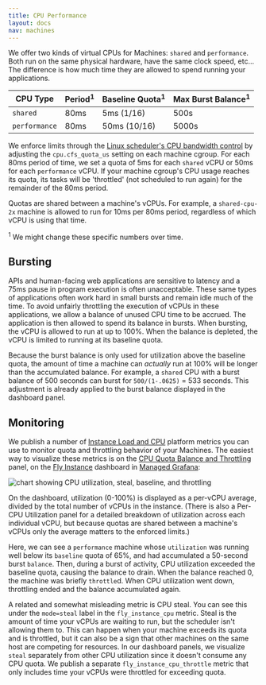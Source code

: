 ```yaml
---
title: CPU Performance
layout: docs
nav: machines
---
```


We offer two kinds of virtual CPUs for Machines: `shared` and `performance`. Both run on the same physical hardware, have the same clock speed, etc... The difference is how much time they are allowed to spend running your applications.


| CPU Type      | Period<sup>1</sup> | Baseline Quota<sup>1</sup> | Max Burst Balance<sup>1</sup> |
|---------------|--------------------|----------------------------|-------------------------------|
| `shared`      | 80ms               | 5ms (1/16)                 | 500s                          |
| `performance` | 80ms               | 50ms (10/16)               | 5000s                         |

We enforce limits through the [Linux scheduler's CPU bandwidth control](https://www.kernel.org/doc/Documentation/scheduler/sched-bwc.rst) by adjusting the `cpu.cfs_quota_us` setting on each machine cgroup. For each 80ms period of time, we set a quota of 5ms for each `shared` vCPU or 50ms for each `performance` vCPU. If your machine cgroup's CPU usage reaches its quota, its tasks will be 'throttled' (not scheduled to run again) for the remainder of the 80ms period.

Quotas are shared between a machine's vCPUs. For example, a `shared-cpu-2x` machine is allowed to run for 10ms per 80ms period, regardless of which vCPU is using that time.

<sup>1</sup> We might change these specific numbers over time.

## Bursting

APIs and human-facing web applications are sensitive to latency and a 75ms pause in program execution is often unacceptable. These same types of applications often work hard in small bursts and remain idle much of the time. To avoid unfairly throttling the execution of vCPUs in these applications, we allow a balance of unused CPU time to be accrued. The application is then allowed to spend its balance in bursts. When bursting, the vCPU is allowed to run at up to 100%. When the balance is depleted, the vCPU is limited to running at its baseline quota.

Because the burst balance is only used for utilization above the baseline quota, the amount of time a machine can _actually_ run at 100% will be longer than the accumulated balance. For example, a `shared` CPU with a burst balance of 500 seconds can burst for `500/(1-.0625)` = 533 seconds. This adjustment is already applied to the burst balance displayed in the dashboard panel.

## Monitoring

We publish a number of [Instance Load and CPU](/docs/monitoring/metrics/#instance-load-and-cpu) platform metrics you can use to monitor quota and throttling behavior of your Machines. The easiest way to visualize these metrics is on the [CPU Quota Balance and Throttling](https://fly-metrics.net/d/fly-instance/fly-instance?viewPanel=69) panel, on the [Fly Instance](https://fly-metrics.net/d/fly-instance/fly-instance) dashboard in [Managed Grafana](/docs/monitoring/metrics/#managed-grafana):

![chart showing CPU utilization, steal, baseline, and throttling](/docs/images/cpu-quota.webp)

On the dashboard, utilization (0-100%) is displayed as a per-vCPU average, divided by the total number of vCPUs in the instance. (There is also a Per-CPU Utilization panel for a detailed breakdown of utilization across each individual vCPU, but because quotas are shared between a machine's vCPUs only the average matters to the enforced limits.)

Here, we can see a `performance` machine whose `utilization` was running well below its `baseline` quota of 65%, and had accumulated a 50-second burst `balance`. Then, during a burst of activity, CPU utilization exceeded the baseline quota, causing the balance to drain. When the balance reached 0, the machine was briefly `throttle`d. When CPU utilization went down, throttling ended and the balance accumulated again.

A related and somewhat misleading metric is CPU steal. You can see this under the `mode=steal` label in the `fly_instance_cpu` metric. Steal is the amount of time your vCPUs are waiting to run, but the scheduler isn't allowing them to. This can happen when your machine exceeds its quota and is throttled, but it can also be a sign that other machines on the same host are competing for resources. In our dashboard panels, we visualize `steal` separately from other CPU utilization since it doesn't consume any CPU quota. We publish a separate `fly_instance_cpu_throttle` metric that only includes time your vCPUs were throttled for exceeding quota.
